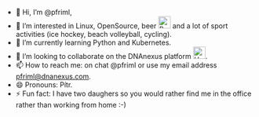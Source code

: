 - 👋 Hi, I’m @pfriml,
- 👀 I’m interested in Linux, OpenSource, beer <img src="https://raw.githubusercontent.com/Tarikul-Islam-Anik/Animated-Fluent-Emojis/master/Emojis/Food/Beer%20Mug.png" alt="Beer Mug" width="25" height="25" /> and a lot of sport activities (ice hockey, beach volleyball, cycling).
- 🌱 I’m currently learning Python and Kubernetes.
- 💞️ I’m looking to collaborate on the DNAnexus platform <img src="https://raw.githubusercontent.com/Tarikul-Islam-Anik/Animated-Fluent-Emojis/master/Emojis/Smilies/Heart%20on%20Fire.png" alt="Heart on Fire" width="25" height="25" />.
- 📫 How to reach me: on chat @pfriml or use my email address pfriml@dnanexus.com.
- 😄 Pronouns: Pítr.
- ⚡ Fun fact: I have two daughers so you would rather find me in the office rather than working from home :-)

<!---
pfriml/pfriml is a ✨ special ✨ repository because its `README.md` (this file) appears on your GitHub profile.
You can click the Preview link to take a look at your changes.
--->
